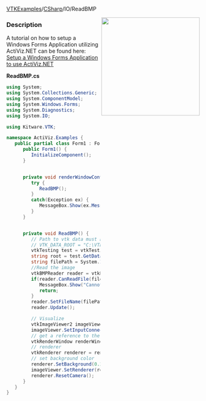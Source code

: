 [VTKExamples](Home)/[CSharp](CSharp)/IO/ReadBMP

<img align="right" src="https://github.com/lorensen/VTKExamples/raw/master/Testing/Baseline/IO/TestReadBMP.png" width="256" />

### Description
A tutorial on how to setup a Windows Forms Application utilizing ActiViz.NET can be found here: [Setup a Windows Forms Application to use ActiViz.NET](http://www.vtk.org/Wiki/VTK/CSharp/ActiViz.NET)

**ReadBMP.cs**
```csharp
using System;
using System.Collections.Generic;
using System.ComponentModel;
using System.Windows.Forms;
using System.Diagnostics;
using System.IO;

using Kitware.VTK;

namespace ActiViz.Examples {
   public partial class Form1 : Form {
      public Form1() {
         InitializeComponent();
      }


      private void renderWindowControl1_Load(object sender, EventArgs e) {
         try {
            ReadBMP();
         }
         catch(Exception ex) {
            MessageBox.Show(ex.Message, "Exception", MessageBoxButtons.OK);
         }
      }


      private void ReadBMP() {
         // Path to vtk data must be set as an environment variable
         // VTK_DATA_ROOT = "C:\VTK\vtkdata-5.8.0"
         vtkTesting test = vtkTesting.New();
         string root = test.GetDataRoot();
         string filePath = System.IO.Path.Combine(root, @"Data\masonry.bmp");
         //Read the image
         vtkBMPReader reader = vtkBMPReader.New();
         if(reader.CanReadFile(filePath) == 0) {
            MessageBox.Show("Cannot read file \"" + filePath + "\"", "Error", MessageBoxButtons.OK);
            return;
         }
         reader.SetFileName(filePath);
         reader.Update();

         // Visualize
         vtkImageViewer2 imageViewer = vtkImageViewer2.New();
         imageViewer.SetInputConnection(reader.GetOutputPort());
         // get a reference to the renderwindow of our renderWindowControl1
         vtkRenderWindow renderWindow = renderWindowControl1.RenderWindow;
         // renderer
         vtkRenderer renderer = renderWindow.GetRenderers().GetFirstRenderer();
         // set background color
         renderer.SetBackground(0.2, 0.3, 0.4);
         imageViewer.SetRenderer(renderer);
         renderer.ResetCamera();
      }
   }
}
```

